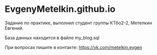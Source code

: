 # EvgenyMetelkin.github.io

Задание по практике, выполнил студент группы КТбо2-2, Метелкин Евгений.

База данных находится в файле my_blog.sql

При вопросах пишите в контакте: https://vk.com/metelkin.evgen 
